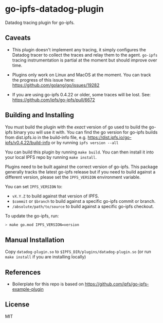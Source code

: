 # go-ipfs-datadog-plugin

Datadog tracing plugin for go-ipfs.


## Caveats

- This plugin doesn't implement any tracing, it simply configures the Datadog tracer to collect the traces and relay them to the agent. `go-ipfs` tracing instrumentation is partial at the moment but should improve over time.

- Plugins only work on Linux and MacOS at the moment. You can track the progress of this issue here: https://github.com/golang/go/issues/19282

- If you are using go-ipfs 0.4.22 or older, some traces will be lost. See: https://github.com/ipfs/go-ipfs/pull/6672


## Building and Installing

You must build the plugin with the *exact* version of go used to build the go-ipfs binary you will use it with. You can find the go version for go-ipfs builds from dist.ipfs.io in the build-info file, e.g. https://dist.ipfs.io/go-ipfs/v0.4.22/build-info or by running `ipfs version --all`

You can build this plugin by running `make build`. You can then install it into your local IPFS repo by running `make install`.

Plugins need to be built against the correct version of go-ipfs. This package generally tracks the latest go-ipfs release but if you need to build against a different version, please set the `IPFS_VERSION` environment variable.

You can set `IPFS_VERSION` to:

* `vX.Y.Z` to build against that version of IPFS.
* `$commit` or `$branch` to build against a specific go-ipfs commit or branch.
* `/absolute/path/to/source` to build against a specific go-ipfs checkout.

To update the go-ipfs, run:

```bash
> make go.mod IPFS_VERSION=version
```

## Manual Installation

Copy `datadog-plugin.so` to `$IPFS_DIR/plugins/datadog-plugin.so` (or run `make install` if you are installing locally)


## References

- Boilerplate for this repo is based on https://github.com/ipfs/go-ipfs-example-plugin


## License

MIT
